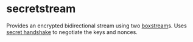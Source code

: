 # secretstream

Provides an encrypted bidirectional stream using two [boxstream]s.
Uses [secret handshake] to negotiate the keys and nonces.

[boxstream]: https://github.com/dominictarr/pull-box-stream
[secret handshake]: https://github.com/auditdrivencrypto/secret-handshake
